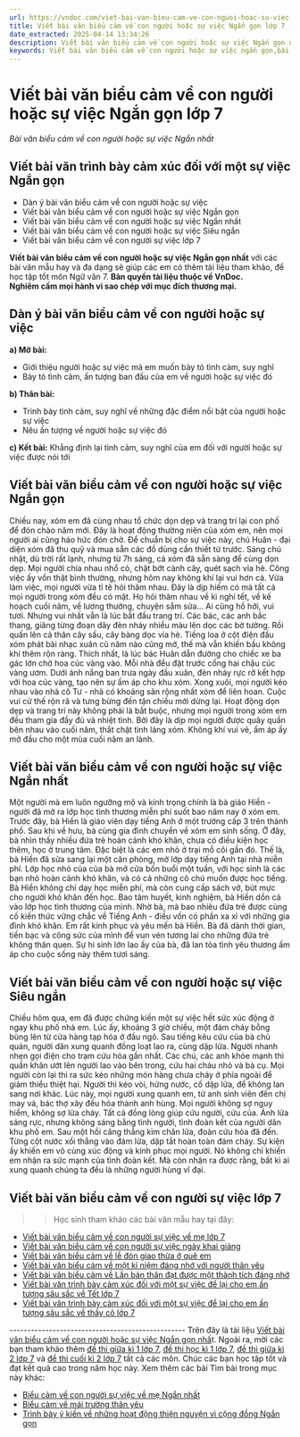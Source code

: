 ```yaml
---
url: https://vndoc.com/viet-bai-van-bieu-cam-ve-con-nguoi-hoac-su-viec-ngan-gon-nhat-281857
title: Viết bài văn biểu cảm về con người hoặc sự việc Ngắn gọn lớp 7 - Bài văn biểu cảm về con người hoặc sự việc Ngắn nhất - VnDoc.com
date_extracted: 2025-04-14 13:34:26
description: Viết bài văn biểu cảm về con người hoặc sự việc Ngắn gọn nhất được biên soạn nhằm giúp các em HS đạt kết quả tốt trong quá trình làm bài tập và học tập môn Ngữ văn lớp 7.
keywords: Viết bài văn biểu cảm về con người hoặc sự việc ngắn gọn,bài văn biểu cảm về con người hoặc sự việc,Viết bài văn biểu cảm về con người hoặc sự việc Ngắn gọn nhất,Viết bài văn biểu cảm về con người hoặc sự việc,Viết bài văn biểu cảm về con người hoặc sự việc lớp 7,Viết bài văn biểu cảm về con người hoặc sự việc ngắn,bài văn biểu cảm về con người hoặc sự việc lớp 7,bài văn biểu cảm về con người hoặc sự việc ngắn gọn
---
```


# Viết bài văn biểu cảm về con người hoặc sự việc Ngắn gọn lớp 7
 _Bài văn biểu cảm về con người hoặc sự việc Ngắn nhất_
## **Viết bài văn trình bày cảm xúc đối với một sự việc Ngắn gọn**
  * Dàn ý bài văn biểu cảm về con người hoặc sự việc
  * Viết bài văn biểu cảm về con người hoặc sự việc Ngắn gọn
  * Viết bài văn biểu cảm về con người hoặc sự việc Ngắn nhất
  * Viết bài văn biểu cảm về con người hoặc sự việc Siêu ngắn
  * Viết bài văn biểu cảm về con người sự việc lớp 7

**Viết bài văn biểu cảm về con người hoặc sự việc Ngắn gọn nhất** với các bài văn mẫu hay và đa dạng sẽ giúp các em có thêm tài liệu tham khảo, để học tập tốt môn Ngữ văn 7.
**Bản quyền tài liệu thuộc về VnDoc.  
Nghiêm cấm mọi hành vi sao chép với mục đích thương mại.**
## **Dàn ý bài văn biểu cảm về con người hoặc sự việc**
**a\) Mở bài:**
  * Giới thiệu người hoặc sự việc mà em muốn bày tỏ tình cảm, suy nghĩ
  * Bày tỏ tình cảm, ấn tượng ban đầu của em về người hoặc sự việc đó

**b\) Thân bài:**
  * Trình bày tình cảm, suy nghĩ về những đặc điểm nổi bật của người hoặc sự việc
  * Nêu ấn tượng về người hoặc sự việc đó

**c\) Kết bài:** Khẳng định lại tình cảm, suy nghĩ của em đối với người hoặc sự việc được nói tới
## **Viết bài văn biểu cảm về con người hoặc sự việc Ngắn gọn**
Chiều nay, xóm em đã cùng nhau tổ chức dọn dẹp và trang trí lại con phố để đón chào năm mới.
Đây là hoạt động thường niên của xóm em, nên mọi người ai cũng háo hức đón chờ. Để chuẩn bị cho sự việc này, chú Huân - đại diện xóm đã thu quỹ và mua sẵn các đồ dùng cần thiết từ trước. Sáng chủ nhật, dù trời rất lạnh, nhưng từ 7h sáng, cả xóm đã sẵn sàng để cùng dọn dẹp. Mọi người chia nhau nhổ cỏ, chặt bớt cành cây, quét sạch vỉa hè. Công việc ấy vốn thật bình thường, nhưng hôm nay không khí lại vui hơn cả. Vừa làm việc, mọi người vừa tỉ tê hỏi thăm nhau. Đây là dịp hiếm có mà tất cả mọi người trong xóm đều có mặt. Họ hỏi thăm nhau về kì nghỉ tết, về kế hoạch cuối năm, về lương thưởng, chuyện sắm sửa… Ai cũng hồ hởi, vui tươi. Nhưng vui nhất vẫn là lúc bắt đầu trang trí. Các bác, các anh bắc thang, giăng từng đoạn dây đèn nháy nhiều màu lên dọc các bờ tường. Rồi quấn lên cả thân cây sấu, cây bàng dọc vỉa hè. Tiếng loa ở cột điện đầu xóm phát bài nhạc xuân cũ năm nào cũng mở, thế mà vẫn khiến bầu không khí thêm rộn ràng. Thích nhất, là lúc bác Huân dẫn đường cho chiếc xe ba gác lớn chở hoa cúc vàng vào. Mỗi nhà đều đặt trước cổng hai chậu cúc vàng ươm. Dưới ánh nắng ban trưa ngày đầu xuân, đèn nháy rực rỡ kết hợp với hoa cúc vàng, tạo nên sự ấm áp cho khu xóm. Xong xuôi, mọi người kéo nhau vào nhà cô Tư - nhà có khoảng sân rộng nhất xóm để liên hoan. Cuộc vui cứ thế rộn rã và tưng bừng đến tận chiều mới dừng lại.
Hoạt động dọn dẹp và trang trí này không phải là bắt buộc, nhưng mọi người trong xóm em đều tham gia đầy đủ và nhiệt tình. Bởi đây là dịp mọi người được quây quần bên nhau vào cuối năm, thắt chặt tình làng xóm. Không khí vui vẻ, ấm áp ấy mở đầu cho một mùa cuối năm an lành.
## **Viết bài văn biểu cảm về con người hoặc sự việc Ngắn nhất**
Một người mà em luôn ngưỡng mộ và kính trọng chính là bà giáo Hiền - người đã mở ra lớp học tình thương miễn phí suốt bao năm nay ở xóm em.
Trước đây, bà Hiền là giáo viên dạy tiếng Anh ở một trường cấp 3 trên thành phố. Sau khi về hưu, bà cùng gia đình chuyển về xóm em sinh sống. Ở đây, bà nhìn thấy nhiều đứa trẻ hoàn cảnh khó khăn, chưa có điều kiện học thêm, học ở trung tâm. Đặc biệt là các em nhỏ ở trại mồ côi gần đó. Thế là, bà Hiền đã sửa sang lại một căn phòng, mở lớp dạy tiếng Anh tại nhà miễn phí. Lớp học nhỏ của của bà mở cửa bốn buổi một tuần, với học sinh là các bạn nhỏ hoàn cảnh khó khăn, và có cả những cô chú muốn được học tiếng. Bà Hiền không chỉ dạy học miễn phí, mà còn cung cấp sách vở, bút mực cho người khó khăn đến học. Bao tâm huyết, kinh nghiệm, bà Hiền dồn cả vào lớp học tình thương của mình. Nhờ bà, mà bao nhiêu đứa trẻ được củng cố kiến thức vững chắc về Tiếng Anh - điều vốn có phần xa xỉ với những gia đình khó khăn.
Em rất kính phục và yêu mến bà Hiền. Bà đã dành thời gian, tiền bạc và công sức của mình để vun vén tương lai cho những đứa trẻ không thân quen. Sự hi sinh lớn lao ấy của bà, đã lan tỏa tình yêu thương ấm áp cho cuộc sống này thêm tươi sáng.
## **Viết bài văn biểu cảm về con người hoặc sự việc Siêu ngắn**
Chiều hôm qua, em đã được chứng kiến một sự việc hết sức xúc động ở ngay khu phố nhà em.
Lúc ấy, khoảng 3 giờ chiều, một đám cháy bỗng bùng lên từ cửa hàng tạp hóa ở đầu ngõ. Sau tiếng kêu cứu của bà chủ quán, người dân xung quanh đồng loạt lao ra, cùng dập lửa. Người nhanh nhẹn gọi điện cho trạm cứu hỏa gần nhất. Các chú, các anh khỏe mạnh thì quấn khăn ướt lên người lao vào bên trong, cứu hai cháu nhỏ và bà cụ. Mọi người còn lại thì ra sức kéo những món hàng chưa cháy ở phía ngoài để giảm thiểu thiệt hại. Người thì kéo vòi, hứng nước, cố dập lửa, để không lan sang nơi khác. Lúc này, mọi người xung quanh em, từ anh sinh viên đến chị may vá, bác thợ xây đều hóa thành anh hùng. Mọi người không sợ nguy hiểm, không sợ lửa cháy. Tất cả đồng lòng giúp cứu người, cứu của. Ánh lửa sáng rực, nhưng không sáng bằng tình người, tình đoàn kết của người dân khu phố em. Sau một hồi căng thẳng kìm chân lửa, đoàn cứu hỏa đã đến. Từng cột nước xối thẳng vào đám lửa, dập tắt hoàn toàn đám cháy.
Sự kiện ấy khiến em vô cùng xúc động và kính phục mọi người. Nó không chỉ khiến em nhận ra sức mạnh của tình đoàn kết. Mà còn nhận ra được rằng, bất kì ai xung quanh chúng ta đều là những người hùng vĩ đại.
## **Viết bài văn biểu cảm về con người sự việc lớp 7**
>> Học sinh tham khảo các bài văn mẫu hay tại đây:
  * [Viết bài văn biểu cảm về con người sự việc về mẹ lớp 7](<https://vndoc.com/van-mau-lop-7-cam-nghi-ve-me-cua-em-134551>)
  * [Viết bài văn biểu cảm về con người sự việc ngày khai giảng](<https://vndoc.com/viet-bai-van-bieu-cam-ve-con-nguoi-su-viec-ngay-khai-giang-281860>)
  * [Viết bài văn biểu cảm về lễ đón giao thừa ở quê em](<https://vndoc.com/cam-nhan-ve-le-don-giao-thua-que-toi-281861>)
  * [Viết bài văn biểu cảm về một kỉ niệm đáng nhớ với người thân yêu](<https://vndoc.com/viet-bai-van-bieu-cam-ve-mot-ki-niem-dang-nho-voi-nguoi-than-yeu-281862>)
  * [Viết bài văn biểu cảm về Lần bản thân đạt được một thành tích đáng nhớ](<https://vndoc.com/viet-bai-van-bieu-cam-ve-lan-ban-than-dat-duoc-mot-thanh-tich-dang-nho-281863>)
  * [Viết bài văn trình bày cảm xúc đối với một sự việc để lại cho em ấn tượng sâu sắc về Tết lớp 7](<https://vndoc.com/viet-bai-van-trinh-bay-cam-xuc-doi-voi-mot-su-viec-de-lai-cho-em-an-tuong-sau-sac-ve-tet-282292>)
  * [Viết bài văn trình bày cảm xúc đối với một sự việc để lại cho em ấn tượng sâu sắc về thầy cô lớp 7](<https://vndoc.com/viet-bai-van-trinh-bay-cam-xuc-doi-voi-mot-su-viec-de-lai-cho-em-an-tuong-sau-sac-ve-thay-co-282294>)

\-------------------------------------------------
Trên đây là tài liệu [Viết bài văn biểu cảm về con người hoặc sự việc Ngắn gọn nhấ](<https://vndoc.com/viet-bai-van-bieu-cam-ve-con-nguoi-hoac-su-viec-ngan-gon-nhat-281857>)t. Ngoài ra, mời các bạn tham khảo thêm [đề thi giữa kì 1 lớp 7](<https://vndoc.com/de-thi-giua-ki-1-lop7>), [đề thi học kì 1 lớp 7](<https://vndoc.com/de-thi-hoc-ki-1-lop7>), [đề thi giữa kì 2 lớp 7](<https://vndoc.com/de-thi-giua-ki-2-lop7>) và [đề thi cuối kì 2 lớp 7](<https://vndoc.com/de-thi-hoc-ki-2-lop7>) tất cả các môn. Chúc các bạn học tập tốt và đạt kết quả cao trong năm học này.
Xem thêm các bài Tìm bài trong mục này khác:
  * [Biểu cảm về con người sự việc về mẹ Ngắn nhất](</bai-van-cam-nghi-ve-me-lop-7-ngan-nhat-224054>)
  * [Biểu cảm về mái trường thân yêu](</van-mau-lop-7-phat-bieu-cam-nghi-ve-mai-truong-than-yeu-119530>)
  * [Trình bày ý kiến về những hoạt động thiện nguyện vì cộng đồng Ngắn gọn](</trinh-bay-y-kien-ve-nhung-hoat-dong-thien-nguyen-vi-cong-dong-ngan-gon-281905>)

